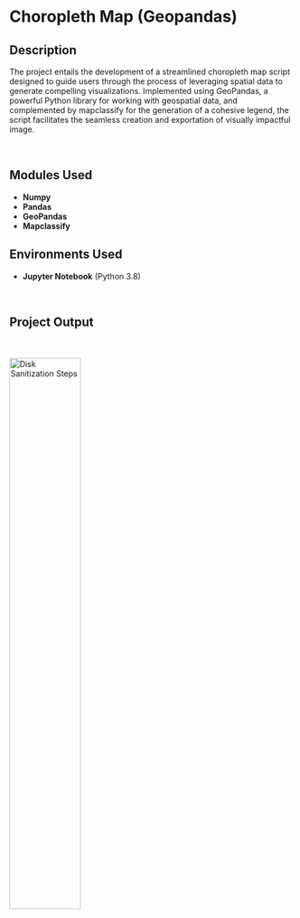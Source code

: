 <h1>Choropleth Map (Geopandas)</h1>

<h2>Description</h2>

The project entails the development of a streamlined choropleth map script designed to guide users through the process of leveraging spatial data to generate compelling visualizations. Implemented using GeoPandas, a powerful Python library for working with geospatial data, and complemented by mapclassify for the generation of a cohesive legend, the script facilitates the seamless creation and exportation of visually impactful image.

<br />

<h2>Modules Used</h2>

- <b>Numpy</b> 
- <b>Pandas</b>
- <b>GeoPandas</b>
- <b>Mapclassify</b>

<h2>Environments Used </h2>

- <b>Jupyter Notebook</b> (Python 3.8)
<br />

<h2>Project Output</h2>
<p align = "left"><br/>
 
  <br/>
<img src="https://yajitersoo.github.io/jsonapi/Choropleth Map Showing Number of IDPs Displaced by LGA.png" height="50%" width="50%" alt="Disk Sanitization Steps"/>
<br />
<br />

